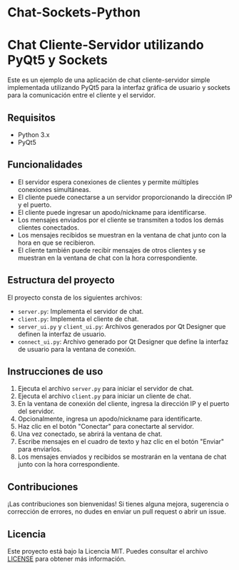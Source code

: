 # Chat-Sockets-Python
# Chat Cliente-Servidor utilizando PyQt5 y Sockets

Este es un ejemplo de una aplicación de chat cliente-servidor simple implementada utilizando PyQt5 para la interfaz gráfica de usuario y sockets para la comunicación entre el cliente y el servidor.

## Requisitos

- Python 3.x
- PyQt5

## Funcionalidades

- El servidor espera conexiones de clientes y permite múltiples conexiones simultáneas.
- El cliente puede conectarse a un servidor proporcionando la dirección IP y el puerto.
- El cliente puede ingresar un apodo/nickname para identificarse.
- Los mensajes enviados por el cliente se transmiten a todos los demás clientes conectados.
- Los mensajes recibidos se muestran en la ventana de chat junto con la hora en que se recibieron.
- El cliente también puede recibir mensajes de otros clientes y se muestran en la ventana de chat con la hora correspondiente.

## Estructura del proyecto

El proyecto consta de los siguientes archivos:

- `server.py`: Implementa el servidor de chat.
- `client.py`: Implementa el cliente de chat.
- `server_ui.py` y `client_ui.py`: Archivos generados por Qt Designer que definen la interfaz de usuario.
- `connect_ui.py`: Archivo generado por Qt Designer que define la interfaz de usuario para la ventana de conexión.

## Instrucciones de uso

1. Ejecuta el archivo `server.py` para iniciar el servidor de chat.
2. Ejecuta el archivo `client.py` para iniciar un cliente de chat.
3. En la ventana de conexión del cliente, ingresa la dirección IP y el puerto del servidor.
4. Opcionalmente, ingresa un apodo/nickname para identificarte.
5. Haz clic en el botón "Conectar" para conectarte al servidor.
6. Una vez conectado, se abrirá la ventana de chat.
7. Escribe mensajes en el cuadro de texto y haz clic en el botón "Enviar" para enviarlos.
8. Los mensajes enviados y recibidos se mostrarán en la ventana de chat junto con la hora correspondiente.

## Contribuciones

¡Las contribuciones son bienvenidas! Si tienes alguna mejora, sugerencia o corrección de errores, no dudes en enviar un pull request o abrir un issue.

## Licencia

Este proyecto está bajo la Licencia MIT. Puedes consultar el archivo [LICENSE](LICENSE) para obtener más información.

